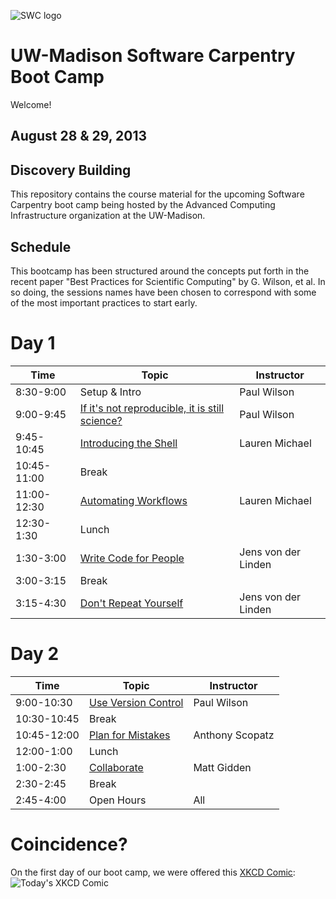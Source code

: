 ![SWC logo](http://software-carpentry.org/img/software-carpentry-banner.png)

UW-Madison Software Carpentry Boot Camp
=======================================
Welcome!

August 28 & 29, 2013
--------------------

Discovery Building
------------------

This repository contains the course material for the upcoming Software
Carpentry boot camp being hosted by the Advanced Computing
Infrastructure organization at the UW-Madison.

Schedule
-----------

This bootcamp has been structured around the concepts put forth in the
recent paper "Best Practices for Scientific Computing" by G. Wilson,
et al. In so doing, the sessions names have been chosen to correspond
with some of the most important practices to start early.

Day 1
=======

| Time         | Topic                                   | Instructor   |
| ------------ | --------------------------------------- |--------------|
| 8:30-9:00    | Setup & Intro                           | Paul Wilson  |
| 9:00-9:45    | [If it's not reproducible, it is still science?](BestPractices.pdf) | Paul Wilson  |
| 9:45-10:45   | [Introducing the Shell](shell/Readme.md)| Lauren Michael  |
| 10:45-11:00  | Break                                   |              |
| 11:00-12:30  | [Automating Workflows](shell/automation/Readme.md)     | Lauren Michael  |
| 12:30-1:30   | Lunch                                   |              |
| 1:30-3:00    | [Write Code for People](python/writing_code_for_people/Readme.md)| Jens von der Linden |
| 3:00-3:15    | Break                                   |              |
| 3:15-4:30    | [Don't Repeat Yourself](python/dont_repeat_yourself/Readme.md)| Jens von der Linden |

Day 2
======

| Time         | Topic                                   | Instructor  |
| ------------ | --------------------------------------- |-------------|
| 9:00-10:30   | [Use Version Control](version-control/git/local/Readme.md) | Paul Wilson |
| 10:30-10:45  | Break                                   |             |
| 10:45-12:00  | [Plan for Mistakes](python/testing/Readme.md) | Anthony Scopatz |
| 12:00-1:00   | Lunch                                   |             |
| 1:00-2:30    | [Collaborate](version-control/git/remote/Readme.md) | Matt Gidden |
| 2:30-2:45    | Break                                   |      |
| 2:45-4:00    | Open Hours                            | All |

Coincidence?
============

On the first day of our boot camp, we were offered this [XKCD Comic](http://xkcd.com/1205/):
![Today's XKCD Comic](http://imgs.xkcd.com/comics/is_it_worth_the_time.png)

